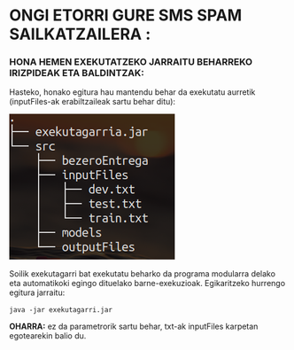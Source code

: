 # ONGI ETORRI GURE SMS SPAM SAILKATZAILERA :
### HONA HEMEN EXEKUTATZEKO JARRAITU BEHARREKO IRIZPIDEAK ETA BALDINTZAK:

Hasteko, honako egitura hau mantendu behar da exekutatu aurretik (inputFiles-ak erabiltzaileak sartu behar ditu):
	
![Egitura](https://github.com/PeioLlano/EHES-Proiektua/blob/master/EHES-Proiektua/src/view/tree.png)

Soilik exekutagarri bat exekutatu beharko da programa modularra delako eta automatikoki egingo dituelako barne-exekuzioak. Egikaritzeko hurrengo egitura jarraitu:

	java -jar exekutagarri.jar
	
**OHARRA:** ez da parametrorik sartu behar, txt-ak inputFiles karpetan egotearekin balio du.
